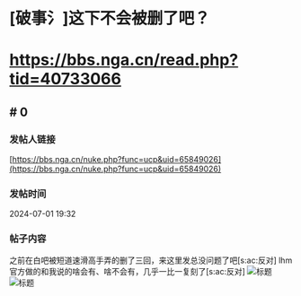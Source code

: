 # [破事氵]这下不会被删了吧？
# https://bbs.nga.cn/read.php?tid=40733066

## \# 0
### 发帖人链接
[https://bbs.nga.cn/nuke.php?func=ucp&uid=65849026](https://bbs.nga.cn/nuke.php?func=ucp&uid=65849026)
### 发帖时间
2024-07-01 19:32
### 帖子内容
之前在白吧被短道速滑高手弄的删了三回，来这里发总没问题了吧[s:ac:反对]
lhm官方做的和我说的啥会有、啥不会有，几乎一比一复刻了[s:ac:反对]
![标题](https://img.nga.178.com/attachments/mon_202407/01/bwQsxhv-2okpZzT3cShs-27d.jpg)
![标题](https://img.nga.178.com/attachments/mon_202407/01/bwQofno-jls8ZbT1kShs-13i.jpg)
